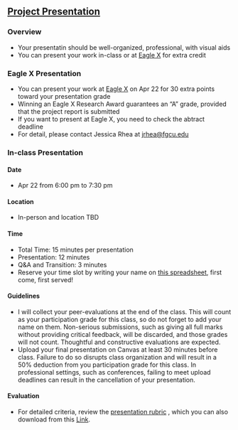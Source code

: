 ## [Project Presentation](https://aselshall.github.io/pr/hw/presentation)

### Overview 
- Your presentatin should be well-organized, professional, with visual aids
- You can present your work in-class or at [Eagle X](https://www.fgcu.edu/eaglex) for extra credit

### Eagle X Presentation
- You can present your work at [Eagle X](https://www.fgcu.edu/eaglex) on Apr 22 for 30 extra points toward your presentation grade
- Winning an Eagle X Research Award guarantees an “A” grade, provided that the project report is submitted
- If you want to present at Eagle X, you need to check the abtract deadline
- For detail, please contact Jessica Rhea at jrhea@fgcu.edu 

### In-class Presentation 

#### Date 
- Apr 22 from 6:00 pm to 7:30 pm 

#### Location
- In-person and location TBD 

#### Time  
- Total Time: 15 minutes per presentation
- Presentation: 12 minutes
- Q&A and Transition: 3 minutes
- Reserve your time slot by writing your name on [this spreadsheet](https://docs.google.com/spreadsheets/d/1G-99MJ8G02TWRa-Wj1ddzGLvPtAC-wa310zh5G30alo/edit?usp=sharing), first come, first served!

#### Guidelines
- I will collect your peer-evaluations at the end of the class. This will count as your participation grade for this class, so do not forget to add your name on them. Non-serious submissions, such as giving all full marks without providing critical feedback, will be discarded, and those grades will not count. Thoughtful and constructive evaluations are expected.
- Upload your final presentation on Canvas at least 30 minutes before class. Failure to do so disrupts class organization and will result in a 50% deduction from you participation grade for this class. In professional settings, such as conferences, failing to meet upload deadlines can result in the cancellation of your presentation.

#### Evaluation
- For detailed criteria, review the [presentation rubric](https://aselshall.github.io/rm/hw/presentation-rubric) , which you can also download from this [Link](https://aselshall.github.io/rm/hw/Presentation%20rubric.docx).

